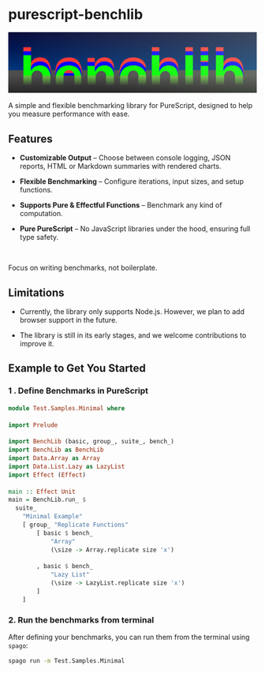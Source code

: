 # purescript-benchlib

![logo](docs/logo.png)

A simple and flexible benchmarking library for PureScript, designed to help you measure performance with ease. 

## Features

- __Customizable Output__ – Choose between console logging, JSON reports, HTML or Markdown summaries with rendered charts.

- __Flexible Benchmarking__ – Configure iterations, input sizes, and setup functions.

- __Supports Pure & Effectful Functions__ – Benchmark any kind of computation.

- __Pure PureScript__ – No JavaScript libraries under the hood, ensuring full type safety.

<br>

Focus on writing benchmarks, not boilerplate. 

## Limitations

- Currently, the library only supports Node.js. However, we plan to add browser support in the future.

- The library is still in its early stages, and we welcome contributions to improve it.


## Example to Get You Started

### 1 . Define Benchmarks in PureScript

```purescript
module Test.Samples.Minimal where

import Prelude

import BenchLib (basic, group_, suite_, bench_)
import BenchLib as BenchLib
import Data.Array as Array
import Data.List.Lazy as LazyList
import Effect (Effect)

main :: Effect Unit
main = BenchLib.run_ $
  suite_
    "Minimal Example"
    [ group_ "Replicate Functions"
        [ basic $ bench_
            "Array"
            (\size -> Array.replicate size 'x')

        , basic $ bench_
            "Lazy List"
            (\size -> LazyList.replicate size 'x')
        ]
    ]

```

### 2. Run the benchmarks from terminal

After defining your benchmarks, you can run them from the terminal using `spago`:

```bash
spago run -m Test.Samples.Minimal
```
